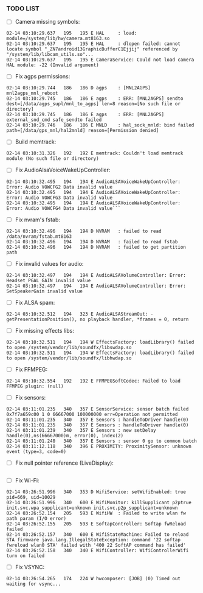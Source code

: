 ### TODO LIST ###
- [ ] Camera missing symbols:
```
02-14 03:10:29.637   195   195 E HAL     : load: module=/system/lib/hw/camera.mt8163.so
02-14 03:10:29.637   195   195 E HAL     : dlopen failed: cannot locate symbol "_ZN7android13GraphicBufferC1Ejjij" referenced by "/system/lib/libcam_utils.so"...
02-14 03:10:29.637   195   195 E CameraService: Could not load camera HAL module: -22 (Invalid argument)
```

- [ ] Fix agps permissions:
```
02-14 03:10:29.744   186   186 D agps    : [MNL2AGPS] mnl2agps_mnl_reboot
02-14 03:10:29.745   186   186 E agps    : ERR: [MNL2AGPS] sendto dest=[/data/agps_supl/mnl_to_agps] len=8 reason=[No such file or directory]
02-14 03:10:29.745   186   186 E agps    : ERR: [MNL2AGPS] external_snd_cmd safe_sendto failed
02-14 03:10:29.746   186   186 E MNLD    : hal_sock_mnld: bind failed path=[/data/gps_mnl/hal2mnld] reason=[Permission denied]
```

- [ ] Build memtrack:
```
02-14 03:10:31.326   192   192 E memtrack: Couldn't load memtrack module (No such file or directory)
```

- [ ] Fix AudioAlsaVoiceWakeUpController:
```
02-14 03:10:32.495   194   194 E AudioALSAVoiceWakeUpController: Error: Audio VOWCFG2 Data invalid value
02-14 03:10:32.495   194   194 E AudioALSAVoiceWakeUpController: Error: Audio VOWCFG3 Data invalid value
02-14 03:10:32.495   194   194 E AudioALSAVoiceWakeUpController: Error: Audio VOWCFG4 Data invalid value```
```

- [ ] Fix nvram's fstab:
```
02-14 03:10:32.496   194   194 D NVRAM   : failed to read /data/nvram/fstab.mt8163 
02-14 03:10:32.496   194   194 D NVRAM   : failed to read fstab 
02-14 03:10:32.496   194   194 D NVRAM   : failed to get partition path
```

- [ ] Fix invalid values for audio:
```
02-14 03:10:32.497   194   194 E AudioALSAVolumeController: Error: Headset_PGAL_GAIN invalid value
02-14 03:10:32.497   194   194 E AudioALSAVolumeController: Error: SetSpeakerGain invalid value
```

- [ ] Fix ALSA spam:
```
02-14 03:10:32.512   194   323 E AudioALSAStreamOut: -getPresentationPosition(), no playback handler, *frames = 0, return
```

- [ ] Fix missing effects libs:
```
02-14 03:10:32.511   194   194 W EffectsFactory: loadLibrary() failed to open /system/vendor/lib/soundfx/libswdap.so
02-14 03:10:32.511   194   194 W EffectsFactory: loadLibrary() failed to open /system/vendor/lib/soundfx/libhwdap.so
```

- [ ] Fix FFMPEG:
```
02-14 03:10:32.554   192   192 E FFMPEGSoftCodec: Failed to load FFMPEG plugin: (null)
```

- [ ] Fix sensors:
```
02-14 03:11:01.235   340   357 E SensorService: sensor batch failed 0x7f7a659c00 1 0 66667000 100000000 err=Operation not permitted
02-14 03:11:01.235   340   357 E Sensors : handleToDriver handle(0)
02-14 03:11:01.235   340   357 E Sensors : handleToDriver handle(0)
02-14 03:11:01.239   340   357 E Sensors : new setDelay handle(0),ns(66667000)m, error(0), index(2)
02-14 03:11:01.240   340   357 E Sensors : sensor 0 go to common batch
02-14 03:11:12.118   340   396 E PROXIMITY: ProximitySensor: unknown event (type=3, code=0)
```

- [ ] Fix null pointer reference (LiveDisplay):
```02-14 03:11:01.397   669   779 W Tile.LiveDisplayTile: java.lang.NullPointerException: Attempt to invoke virtual method 'boolean cyanogenmod.hardware.LiveDisplayConfig.hasModeSupport()' on a null object reference
```

- [ ] Fix Wi-Fi:
```
02-14 03:26:51.996   340   353 D WifiService: setWifiEnabled: true pid=669, uid=10029
02-14 03:26:51.996   340   600 E WifiMonitor: killSupplicant p2ptrue init.svc.wpa_supplicant=unknown init.svc.p2p_supplicant=unknown
02-14 03:26:52.154   205   593 E WifiHW  : Failed to write wlan fw path param (I/O error)
02-14 03:26:52.155   205   593 E SoftapController: Softap fwReload failed
02-14 03:26:52.157   340   600 E WifiStateMachine: Failed to reload STA firmware java.lang.IllegalStateException: command '22 softap fwreload wlan0 STA' failed with '400 22 SoftAP command has failed'
02-14 03:26:52.158   340   340 E WifiController: WifiControllerWifi turn on failed
```

- [ ] Fix VSYNC:
```
02-14 03:26:54.265   174   224 W hwcomposer: [JOB] (0) Timed out waiting for vsync...
```
